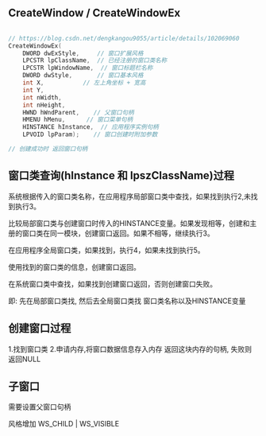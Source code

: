 ## CreateWindow / CreateWindowEx

```cpp

// https://blog.csdn.net/dengkangou9055/article/details/102069060
CreateWindowEx(
    DWORD dwExStyle,     // 窗口扩展风格
    LPCSTR lpClassName,  // 已经注册的窗口类名称
    LPCSTR lpWindowName,  // 窗口标题栏名称
    DWORD dwStyle,       // 窗口基本风格
    int X,           // 左上角坐标 + 宽高
    int Y,
    int nWidth,
    int nHeight,
    HWND hWndParent,    // 父窗口句柄
    HMENU hMenu,      // 窗口菜单句柄
    HINSTANCE hInstance,  // 应用程序实例句柄
    LPVOID lpParam);    // 窗口创建时附加参数

// 创建成功时 返回窗口句柄
```

## 窗口类查询(hInstance 和 lpszClassName)过程

系统根据传入的窗口类名称，在应用程序局部窗口类中查找，如果找到执行2,未找到执行3。

比较局部窗口类与创建窗口时传入的HINSTANCE变量。如果发现相等，创建和主册的窗口类在同一模块，创建窗口返回。如果不相等，继续执行3。

在应用程序全局窗口类，如果找到，执行4，如果未找到执行5。

使用找到的窗口类的信息，创建窗口返回。

在系统窗口类中查找，如果找到创建窗口返回，否则创建窗口失败。

即: 先在局部窗口类找, 然后去全局窗口类找 窗口类名称以及HINSTANCE变量

## 创建窗口过程

1.找到窗口类
2.申请内存,将窗口数据信息存入内存 返回这块内存的句柄, 失败则返回NULL

## 子窗口

需要设置父窗口句柄

风格增加 WS_CHILD | WS_VISIBLE
